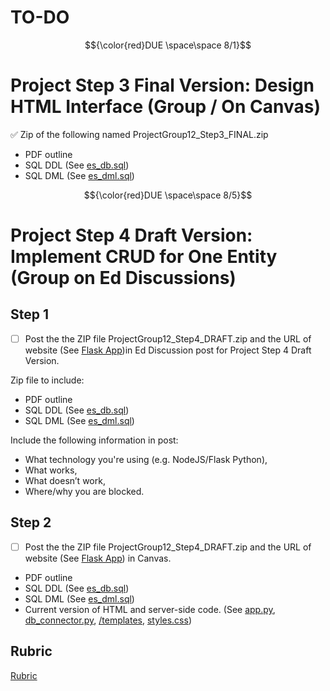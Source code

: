 # TO-DO 
$${\color{red}DUE \space\space 8/1}$$
# Project Step 3 Final Version: Design HTML Interface (Group / On Canvas)

:white_check_mark: Zip of the following named ProjectGroup12_Step3_FINAL.zip

- PDF outline
- SQL DDL (See [es_db.sql](https://github.com/derekgreene11/CS340/blob/main/flask_proj/database/es_db.sql))
- SQL DML (See [es_dml.sql](https://github.com/derekgreene11/CS340/blob/main/flask_proj/database/es_dml.sql))

$${\color{red}DUE \space\space 8/5}$$
# Project Step 4 Draft Version: Implement CRUD for One Entity (Group on Ed Discussions)

## Step 1

- [ ] Post the the ZIP file ProjectGroup12_Step4_DRAFT.zip and the URL of website (See [Flask App](https://www.derekrgreene.com/flask/))in Ed Discussion post for Project Step 4 Draft Version. 

Zip file to include:

- PDF outline
- SQL DDL (See [es_db.sql](https://github.com/derekgreene11/CS340/blob/main/flask_proj/database/es_db.sql))
- SQL DML (See [es_dml.sql](https://github.com/derekgreene11/CS340/blob/main/flask_proj/database/es_dml.sql))

Include the following information in post:

- What technology you're using (e.g. NodeJS/Flask Python),
- What works,
- What doesn’t work,
- Where/why you are blocked.

## Step 2
- [ ] Post the the ZIP file ProjectGroup12_Step4_DRAFT.zip and the URL of website (See [Flask App](https://www.derekrgreene.com/flask/)) in Canvas. 

- PDF outline
- SQL DDL (See [es_db.sql](https://github.com/derekgreene11/CS340/blob/main/flask_proj/database/es_db.sql))
- SQL DML (See [es_dml.sql](https://github.com/derekgreene11/CS340/blob/main/flask_proj/database/es_dml.sql))
- Current version of HTML and server-side code. (See [app.py](https://github.com/derekgreene11/CS340/blob/main/flask_proj/app.py), [db_connector.py](https://github.com/derekgreene11/CS340/blob/main/flask_proj/database/db_connector.py), [/templates](https://github.com/derekgreene11/CS340/tree/main/flask_proj/templates), [styles.css](https://github.com/derekgreene11/CS340/blob/main/flask_proj/static/css/styles.css))


## Rubric

[Rubric](https://canvas.oregonstate.edu/courses/1967354/assignments/9690215)